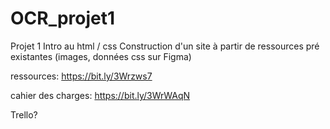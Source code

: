 # OCR_projet1
 Projet 1 Intro au html / css
Construction d'un site à partir de ressources pré existantes (images, données css sur Figma)

ressources: https://bit.ly/3Wrzws7

cahier des charges: https://bit.ly/3WrWAqN

Trello?
